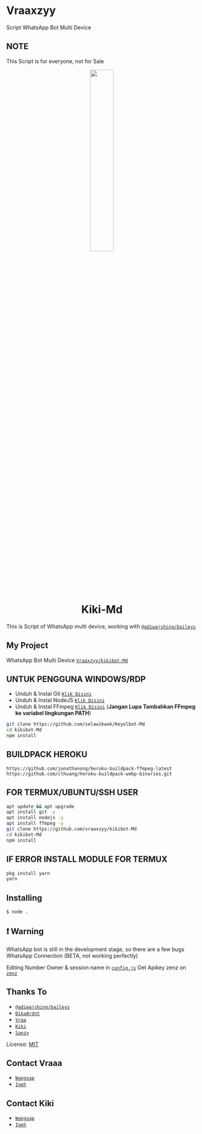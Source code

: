 # Vraaxzyy

Script WhatsApp Bot Multi Device

## NOTE

This Script is for everyone, not for Sale

<p align="center">
	<img src="https://telegra.ph/file/695d8d1ddb483aaf9a79e.jpg" width="35%" style="margin-left: auto;margin-right: auto;display: block;">
</p>
<h1 align="center">Kiki-Md</h1>

This is Script of WhatsApp multi device, working with [`@adiwajshing/baileys`](https://github.com/adiwajshing/baileys)

## My Project


WhatsApp Bot Multi Device [`Vraaxzyy/kikibot-Md`](https://github.com/vraaxzyy/kikibot-md)


## UNTUK PENGGUNA WINDOWS/RDP

* Unduh & Instal Git [`Klik Disini`](https://git-scm.com/downloads)
* Unduh & Instal NodeJS [`Klik Disini`](https://nodejs.org/en/download)
* Unduh & Instal FFmpeg [`Klik Disini`](https://ffmpeg.org/download.html) (**Jangan Lupa Tambahkan FFmpeg ke variabel lingkungan PATH**)


```bash
git clone https://github.com/selawikwok/Keyolbot-Md
cd kikibot-Md
npm install
```

## BUILDPACK HEROKU
```heroku/nodejs
https://github.com/jonathanong/heroku-buildpack-ffmpeg-latest
https://github.com/clhuang/heroku-buildpack-webp-binaries.git
```




## FOR TERMUX/UBUNTU/SSH USER

```bash
apt update && apt upgrade
apt install git -y
apt install nodejs -y
apt install ffmpeg -y
git clone https://github.com/vraaxzyy/kikibot-Md
cd kikibot-Md
npm install
```

## IF ERROR INSTALL MODULE FOR TERMUX

```bash
pkg install yarn
yarn
```

## Installing
```bash
$ node .
```

## ❗ Warning
WhatsApp bot is still in the development stage, so there are a few bugs
WhatsApp Connection (BETA, not working perfectly)

Editing Number Owner & session name in [`config.js`](https://github.com/vraaxzyy/kikibot-Md/blob/master/settings.js)
Get Apikey zenz on [`zenz`](https://zenzapi.xyz/pricing)


## Thanks To
* [`@adiwajshing/baileys`](https://github.com/adiwajshing/baileys)
* [`DikaArdnt`](https://github.com/DikaArdnt)
* [`Vraa`](https://github.com/vraaxzyy)
* [`Kiki`](https://github.com/kiki-ajg)
* [`Sanzy`](https://github.com/sanzykawaiiii)

License: [MIT](https://en.wikipedia.org/wiki/MIT_License)

## Contact Vraaa 
* [`Wangsap`](https://wa.me/6283808840711)
* [`Igeh`](https://instagram.com/kikollyn)

## Contact Kiki
* [`Wangsap`](https://wa.me/6283184072215)
* [`Igeh`](https://instagram.com/kikollyn)

